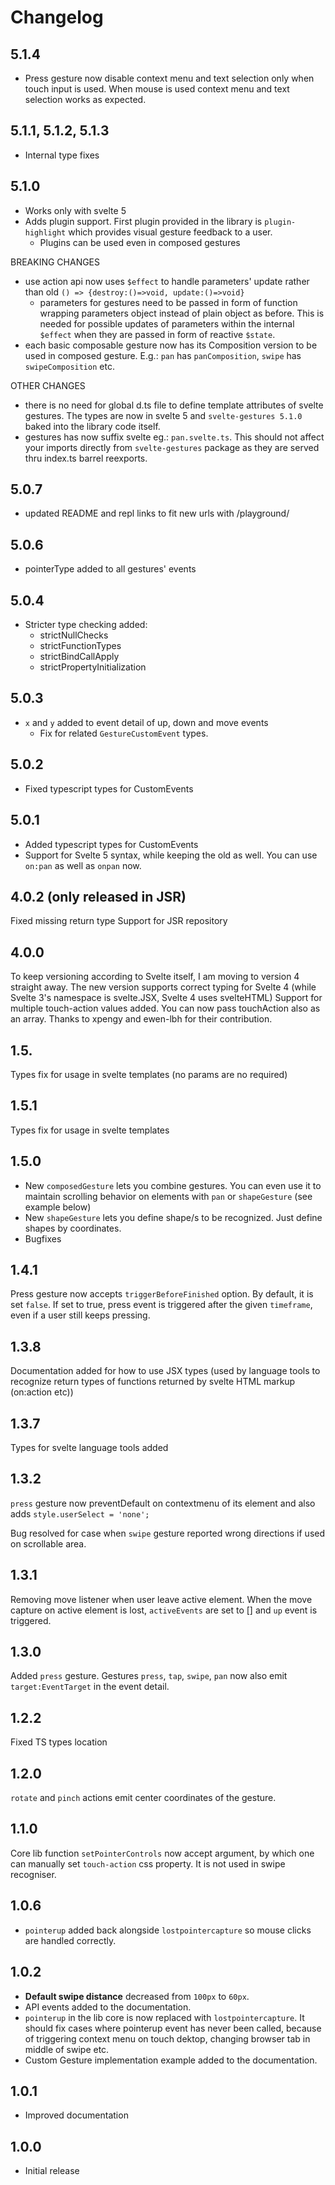 # Changelog

## 5.1.4

- Press gesture now disable context menu and text selection only when touch input is used. When mouse is used context menu and text selection works as expected.

## 5.1.1, 5.1.2, 5.1.3

- Internal type fixes

## 5.1.0

- Works only with svelte 5
- Adds plugin support. First plugin provided in the library is `plugin-highlight` which provides visual gesture feedback to a user.
  - Plugins can be used even in composed gestures

BREAKING CHANGES
- use action api now uses `$effect` to handle parameters' update rather than old `() => {destroy:()=>void, update:()=>void}`
  - parameters for gestures need to be passed in form of function wrapping parameters object instead of plain object as before. This is needed for possible updates of parameters within the internal `$effect` when they are passed in form of reactive `$state`.
- each basic composable gesture now has its Composition version to be used in composed gesture. E.g.: `pan` has `panComposition`, `swipe` has `swipeComposition` etc.


OTHER CHANGES
- there is no need for global d.ts file to define template attributes of svelte gestures. The types are now in svelte 5 and `svelte-gestures 5.1.0` baked into the library code itself.
- gestures has now suffix svelte eg.: `pan.svelte.ts`. This should not affect your imports directly from `svelte-gestures` package as they are served thru index.ts barrel reexports.


## 5.0.7

- updated README and repl links to fit new urls with /playground/
  
## 5.0.6

- pointerType added to all gestures' events

## 5.0.4

- Stricter type checking added: 
  - strictNullChecks
  - strictFunctionTypes
  - strictBindCallApply
  - strictPropertyInitialization

## 5.0.3

- `x` and `y` added to event detail of up, down and move events
  - Fix for related `GestureCustomEvent` types.

## 5.0.2

- Fixed typescript types for CustomEvents

## 5.0.1

- Added typescript types for CustomEvents
- Support for Svelte 5 syntax, while keeping the old as well. You can use `on:pan` as well as `onpan` now.

## 4.0.2 (only released in JSR)

Fixed missing return type
Support for JSR repository

## 4.0.0

To keep versioning according to Svelte itself, I am moving to version 4 straight away.
The new version supports correct typing for Svelte 4 (while Svelte 3's namespace is svelte.JSX, Svelte 4 uses svelteHTML)
Support for multiple touch-action values added. You can now pass touchAction also as an array.
Thanks to xpengy and ewen-lbh for their contribution.

## 1.5.

Types fix for usage in svelte templates (no params are no required)

## 1.5.1

Types fix for usage in svelte templates

## 1.5.0

- New `composedGesture` lets you combine gestures. You can even use it to maintain scrolling behavior on elements with `pan` or `shapeGesture` (see example below)
- New `shapeGesture` lets you define shape/s to be recognized. Just define shapes by coordinates.
- Bugfixes

## 1.4.1

Press gesture now accepts `triggerBeforeFinished` option. By default, it is set `false`. If set to true, press event is triggered after the given `timeframe`, even if a user still keeps pressing.

## 1.3.8

Documentation added for how to use JSX types (used by language tools to recognize return types of functions returned by svelte HTML markup (on:action etc))

## 1.3.7

Types for svelte language tools added

## 1.3.2

`press` gesture now preventDefault on contextmenu of its element and also adds `style.userSelect = 'none';`

Bug resolved for case when `swipe` gesture reported wrong directions if used on scrollable area.

## 1.3.1

Removing move listener when user leave active element.
When the move capture on active element is lost, `activeEvents` are set to [] and `up` event is triggered.

## 1.3.0

Added `press` gesture.
Gestures `press`, `tap`, `swipe`, `pan` now also emit `target:EventTarget` in the event detail.

## 1.2.2

Fixed TS types location

## 1.2.0

`rotate` and `pinch` actions emit center coordinates of the gesture.

## 1.1.0

Core lib function `setPointerControls` now accept argument, by which one can manually set `touch-action` css property. It is not used in swipe recogniser.

## 1.0.6

- `pointerup` added back alongside `lostpointercapture` so mouse clicks are handled correctly.

## 1.0.2

- **Default swipe distance** decreased from `100px` to `60px`.
- API events added to the documentation.
- `pointerup` in the lib core is now replaced with `lostpointercapture`. It should fix cases where pointerup event has never been called, because of triggering context menu on touch dektop, changing browser tab in middle of swipe etc.
- Custom Gesture implementation example added to the documentation.

## 1.0.1

- Improved documentation

## 1.0.0

- Initial release
